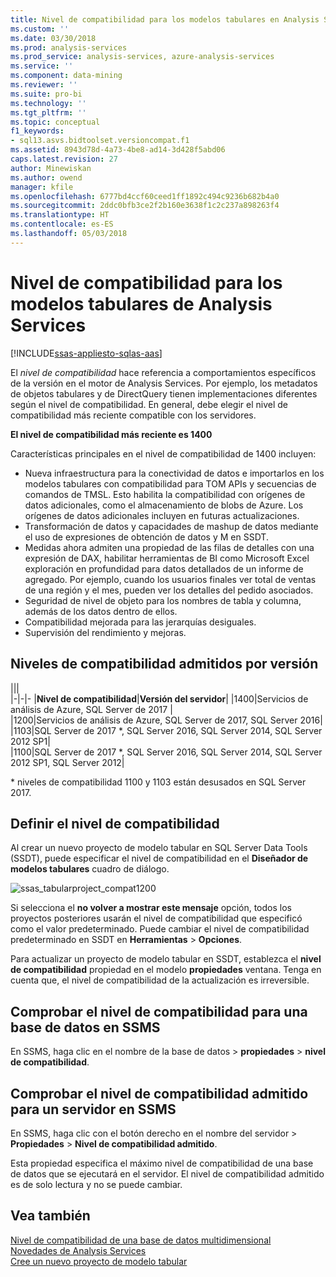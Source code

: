 ```yaml
---
title: Nivel de compatibilidad para los modelos tabulares en Analysis Services | Documentos de Microsoft
ms.custom: ''
ms.date: 03/30/2018
ms.prod: analysis-services
ms.prod_service: analysis-services, azure-analysis-services
ms.service: ''
ms.component: data-mining
ms.reviewer: ''
ms.suite: pro-bi
ms.technology: ''
ms.tgt_pltfrm: ''
ms.topic: conceptual
f1_keywords:
- sql13.asvs.bidtoolset.versioncompat.f1
ms.assetid: 8943d78d-4a73-4be8-ad14-3d428f5abd06
caps.latest.revision: 27
author: Minewiskan
ms.author: owend
manager: kfile
ms.openlocfilehash: 6777bd4ccf60ceed1ff1892c494c9236b682b4a0
ms.sourcegitcommit: 2ddc0bfb3ce2f2b160e3638f1c2c237a898263f4
ms.translationtype: HT
ms.contentlocale: es-ES
ms.lasthandoff: 05/03/2018
---
```

# <a name="compatibility-level-for-analysis-services-tabular-models"></a>Nivel de compatibilidad para los modelos tabulares de Analysis Services
[!INCLUDE[ssas-appliesto-sqlas-aas](../../includes/ssas-appliesto-sqlas-aas.md)]

  El *nivel de compatibilidad* hace referencia a comportamientos específicos de la versión en el motor de Analysis Services. Por ejemplo, los metadatos de objetos tabulares y de DirectQuery tienen implementaciones diferentes según el nivel de compatibilidad. En general, debe elegir el nivel de compatibilidad más reciente compatible con los servidores.

  **El nivel de compatibilidad más reciente es 1400** 
  
Características principales en el nivel de compatibilidad de 1400 incluyen:

*  Nueva infraestructura para la conectividad de datos e importarlos en los modelos tabulares con compatibilidad para TOM APIs y secuencias de comandos de TMSL. Esto habilita la compatibilidad con orígenes de datos adicionales, como el almacenamiento de blobs de Azure. Los orígenes de datos adicionales incluyen en futuras actualizaciones.
*  Transformación de datos y capacidades de mashup de datos mediante el uso de expresiones de obtención de datos y M en SSDT.
*  Medidas ahora admiten una propiedad de las filas de detalles con una expresión de DAX, habilitar herramientas de BI como Microsoft Excel exploración en profundidad para datos detallados de un informe de agregado. Por ejemplo, cuando los usuarios finales ver total de ventas de una región y el mes, pueden ver los detalles del pedido asociados. 
*  Seguridad de nivel de objeto para los nombres de tabla y columna, además de los datos dentro de ellos.
*  Compatibilidad mejorada para las jerarquías desiguales.
*  Supervisión del rendimiento y mejoras.

  
## <a name="supported-compatibility-levels-by-version"></a>Niveles de compatibilidad admitidos por versión
  
|||  
|-|-|- 
|**Nivel de compatibilidad**|**Versión del servidor**| 
|1400|Servicios de análisis de Azure, SQL Server de 2017 |  
|1200|Servicios de análisis de Azure, SQL Server de 2017, SQL Server 2016| 
|1103|SQL Server de 2017 *, SQL Server 2016, SQL Server 2014, SQL Server 2012 SP1|  
|1100|SQL Server de 2017 *, SQL Server 2016, SQL Server 2014, SQL Server 2012 SP1, SQL Server 2012| 

\* niveles de compatibilidad 1100 y 1103 están desusados en SQL Server 2017.
  
## <a name="set-compatibility-level"></a>Definir el nivel de compatibilidad 
 Al crear un nuevo proyecto de modelo tabular en SQL Server Data Tools (SSDT), puede especificar el nivel de compatibilidad en el **Diseñador de modelos tabulares** cuadro de diálogo. 
  
 ![ssas_tabularproject_compat1200](../../analysis-services/tabular-models/media/ssas-tabularproject-compat1200.png)  
  
 Si selecciona el **no volver a mostrar este mensaje** opción, todos los proyectos posteriores usarán el nivel de compatibilidad que especificó como el valor predeterminado. Puede cambiar el nivel de compatibilidad predeterminado en SSDT en **Herramientas** > **Opciones**.  
  
 Para actualizar un proyecto de modelo tabular en SSDT, establezca el **nivel de compatibilidad** propiedad en el modelo **propiedades** ventana. Tenga en cuenta que, el nivel de compatibilidad de la actualización es irreversible.
  
## <a name="check-compatibility-level-for-a-database-in-ssms"></a>Comprobar el nivel de compatibilidad para una base de datos en SSMS  
 En SSMS, haga clic en el nombre de la base de datos > **propiedades** > **nivel de compatibilidad**.  
  
## <a name="check-supported-compatibility-level-for-a-server-in-ssms"></a>Comprobar el nivel de compatibilidad admitido para un servidor en SSMS  
 En SSMS, haga clic con el botón derecho en el nombre del servidor > **Propiedades** > **Nivel de compatibilidad admitido**.  
  
 Esta propiedad especifica el máximo nivel de compatibilidad de una base de datos que se ejecutará en el servidor. El nivel de compatibilidad admitido es de solo lectura y no se puede cambiar.  
  
## <a name="see-also"></a>Vea también  
 [Nivel de compatibilidad de una base de datos multidimensional](../../analysis-services/multidimensional-models/compatibility-level-of-a-multidimensional-database-analysis-services.md)   
 [Novedades de Analysis Services](../../analysis-services/what-s-new-in-analysis-services.md)   
 [Cree un nuevo proyecto de modelo tabular](../../analysis-services/tabular-models/create-a-new-tabular-model-project-analysis-services.md)  
  
  
